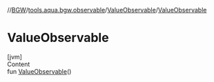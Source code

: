 //[BGW](../../../index.md)/[tools.aqua.bgw.observable](../index.md)/[ValueObservable](index.md)/[ValueObservable](-value-observable.md)



# ValueObservable  
[jvm]  
Content  
fun [ValueObservable](-value-observable.md)()  



